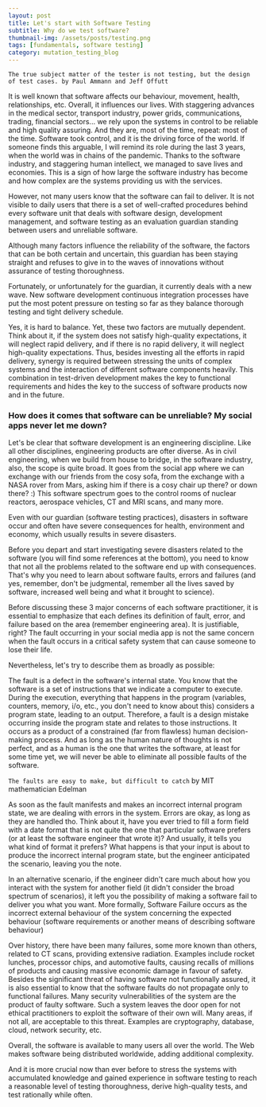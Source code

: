 ```yaml
---
layout: post
title: Let's start with Software Testing
subtitle: Why do we test software?
thumbnail-img: /assets/posts/testing.png
tags: [fundamentals, software testing]
category: mutation_testing_blog
---
```


```The true subject matter of the tester is not testing, but the design of test cases. by Paul Ammann and Jeff Offutt```

It is well known that software affects our behaviour, movement, health, relationships, etc. Overall, it influences our lives. With staggering advances in the medical sector, transport industry, power grids, communications, trading, financial sectors... we rely upon the systems in control to be reliable and high quality assuring. And they are, most of the time, repeat: most of the time. 
Software took control, and it is the driving force of the world. If someone finds this arguable, I will remind its role during the last 3 years, when the world was in chains of the pandemic.
Thanks to the software industry, and staggering human intellect, we managed to save lives and economies. This is a sign of how large the software industry has become and how complex are the systems providing us with the services.

However, not many users know that the software can fail to deliver. It is not visible to daily users that there is a set of well-crafted procedures behind every software unit that deals with software design, development management, and software testing as an evaluation guardian standing between users and unreliable software.

Although many factors influence the reliability of the software, the factors that can be both certain and uncertain, this guardian has been staying straight and refuses to give in to the waves of innovations without assurance of testing thoroughness.

Fortunately, or unfortunately for the guardian, it currently deals with a new wave. New software development continuous integration processes have put the most potent pressure on testing so far as they balance thorough testing and tight delivery schedule. 

Yes, it is hard to balance. Yet, these two factors are mutually dependent. Think about it, if the system does not satisfy high-quality expectations, it will neglect rapid delivery, and if there is no rapid delivery, it will neglect high-quality expectations. Thus, besides investing all the efforts in rapid delivery, synergy is required between stressing the units of complex systems and the interaction of different software components heavily.
This combination in test-driven development makes the key to functional requirements and hides the key to the success of software products now and in the future.

### How does it comes that software can be unreliable? My social apps never let me down?

Let's be clear that software development is an engineering discipline. Like all other disciplines, engineering products are ofter diverse. 
As in civil engineering, when we build from house to bridge, in the software industry, also, the scope is quite broad. It goes from the social app where we can exchange with our friends from the cosy sofa, from the exchange with a NASA rover from Mars, asking him if there is a cosy chair up there? or down there? :) 
This software spectrum goes to the control rooms of nuclear reactors, aerospace vehicles, CT and MRI scans, and many more.

Even with our guardian (software testing practices), disasters in software occur and often have severe consequences for health, environment and economy, which usually results in severe disasters. 

Before you depart and start investigating severe disasters related to the software (you will find some references at the bottom), you need to know that not all the problems related to the software end up with consequences.
That's why you need to learn about software faults, errors and failures (and yes, remember, don't be judgmental, remember all the lives saved by software, increased well being and what it brought to science).

Before discussing these 3 major concerns of each software practitioner, it is essential to emphasize that each defines its definition of fault, error, and failure based on the area (remember engineering area).
It is justifiable, right? The fault occurring in your social media app is not the same concern when the fault occurs in a critical safety system that can cause someone to lose their life.

Nevertheless, let's try to describe them as broadly as possible:

The fault is a defect in the software's internal state. You know that the software is a set of instructions that we indicate a computer to execute.
During the execution, everything that happens in the program (variables, counters, memory, i/o, etc., you don't need to know about this) considers a program state, leading to an output.
Therefore, a fault is a design mistake occurring inside the program state and relates to those instructions. It occurs as a product of a constrained (far from flawless) human decision-making process.
And as long as the human nature of thoughts is not perfect, and as a human is the one that writes the software, at least for some time yet, we will never be able to eliminate all possible faults of the software.

```The faults are easy to make, but difficult to catch``` by MIT mathematician Edelman

As soon as the fault manifests and makes an incorrect internal program state, we are dealing with errors in the system. Errors are okay, as long as they are handled tho.
Think about it, have you ever tried to fill a form field with a date format that is not quite the one that particular software prefers (or at least the software engineer that wrote it)? And usually, it tells you what kind of format it prefers? 
What happens is that your input is about to produce the incorrect internal program state, but the engineer anticipated the scenario, leaving you the note.

In an alternative scenario, if the engineer didn't care much about how you interact with the system for another field (it didn't consider the broad spectrum of scenarios), it left you the possibility of making a software fail to deliver you what you want. More formally, Software Failure occurs as the incorrect external behaviour of the system concerning the expected behaviour (software requirements or another means of describing software behaviour)

Over history, there have been many failures, some more known than others, related to CT scans, providing extensive radiation. Examples include rocket lunches, processor chips, and automotive faults, causing recalls of millions of products and causing massive economic damage in favour of safety.
Besides the significant threat of having software not functionally assured, it is also essential to know that the software faults do not propagate only to functional failures.
Many security vulnerabilities of the system are the product of faulty software. Such a system leaves the door open for not ethical practitioners to exploit the software of their own will.
Many areas, if not all, are acceptable to this threat. Examples are cryptography, database, cloud, network security, etc.

Overall, the software is available to many users all over the world. The Web makes software being distributed worldwide, adding additional complexity.

And it is more crucial now than ever before to stress the systems with accumulated knowledge and gained experience in software testing to reach a reasonable level of testing thoroughness, derive high-quality tests, and test rationally while often. 



  